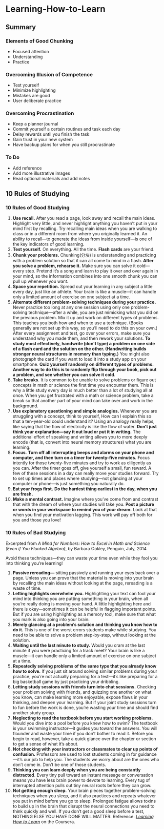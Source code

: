 # Learning-How-to-Learn

## Summary

### Elements of Good Chunking

* Focused attention
* Understanding
* Practice

### Overcoming Illusion of Competence

* Test yourself
* Minimize highlighting
* Mistakes are good
* User deliberate practice

### Overcoming Procrastination

* Keep a planner journal
* Commit yourself a certain routines and task each day
* Delay rewards until you finish the task
* Gain trust in your new system
* Have backup plans for when you still procrastinate

### To Do

* Add reference
* Add more illustrative images
* Read optional materials and add notes



## 10 Rules of Studying

### 10 Rules of Good Studying

1. **Use recall.** After you read a page, look away and recall the main ideas. Highlight very little, and never highlight anything you haven’t put in your mind first by recalling. Try recalling main ideas when you are walking to class or in a different room from where you originally learned it. An ability to recall—to generate the ideas from inside yourself—is one of the key indicators of good learning.
2. **Test yourself.** On everything. All the time. **Flash cards** are your friend.
3. **Chunk your problems.** Chunking(分块) is understanding and practicing with a problem solution so that it can all come to mind in a flash. **After you solve a problem, rehearse it.** Make sure you can solve it cold—every step. Pretend it’s a song and learn to play it over and over again in your mind, so the information combines into one smooth chunk you can pull up whenever you want.
4. **Space your repetition.** Spread out your learning in any subject a little every day, just like an athlete. Your brain is like a muscle—it can handle only a limited amount of exercise on one subject at a time.
5. **Alternate different problem-solving techniques during your practice.** Never practice too long at any one session using only one problem-solving technique—after a while, you are just mimicking what you did on the previous problem. Mix it up and work on different types of problems. This teaches you both how and when to use a technique. (Books generally are not set up this way, so you’ll need to do this on your own.) After every assignment and test, go over your errors, make sure you understand why you made them, and then rework your solutions. **To study most effectively, handwrite (don’t type) a problem on one side of a flash card and the solution on the other. (Handwriting builds stronger neural structures in memory than typing.)** You might also photograph the card if you want to load it into a study app on your smartphone. **Quiz yourself randomly on different types of problems. Another way to do this is to randomly flip through your book, pick out a problem, and see whether you can solve it cold.**
6. **Take breaks.** It is common to be unable to solve problems or figure out concepts in math or science the first time you encounter them. This is why a little study every day is much better than a lot of studying all at once. When you get frustrated with a math or science problem, take a break so that another part of your mind can take over and work in the background.
7. **Use explanatory questioning and simple analogies.** Whenever you are struggling with a concept, think to yourself, How can I explain this so that a ten-year-old could understand it? Using an analogy really helps, like saying that the flow of electricity is like the flow of water. **Don’t just think your explanation—say it out loud or put it in writing.** The additional effort of speaking and writing allows you to more deeply encode (that is, convert into neural memory structures) what you are learning.
8. **Focus.** **Turn off all interrupting beeps and alarms on your phone and computer, and then turn on a timer for twenty-five minutes.** Focus intently for those twenty-five minutes and try to work as diligently as you can. After the timer goes off, give yourself a small, fun reward. A few of these sessions in a day can really move your studies forward. Try to set up times and places where studying—not glancing at your computer or phone—is just something you naturally do.
9. **Eat your frogs first.** **Do the hardest thing earliest in the day, when you are fresh.**
10. **Make a mental contrast.** Imagine where you’ve come from and contrast that with the dream of where your studies will take you. **Post a picture or words in your workspace to remind you of your dream.** Look at that when you find your motivation lagging. This work will pay off both for you and those you love!

### 10 Rules of Bad Studying

Excerpted from *A Mind for Numbers: How to Excel in Math and Science (Even if You Flunked Algebra)*, by Barbara Oakley, Penguin, July, 2014

Avoid these techniques—they can waste your time even while they fool you into thinking you’re learning!

1. **Passive rereading—** sitting passively and running your eyes back over a page. Unless you can prove that the material is moving into your brain by recalling the main ideas without looking at the page, rereading is a waste of time.
2. **Letting highlights overwhelm you.** Highlighting your text can fool your mind into thinking you are putting something in your brain, when all you’re really doing is moving your hand. A little highlighting here and there is okay—sometimes it can be helpful in flagging important points. But if you are using highlighting as a memory tool, make sure that what you mark is also going into your brain.
3. **Merely glancing at a problem’s solution and thinking you know how to do it.** This is one of the worst errors students make while studying. You need to be able to solve a problem step-by-step, without looking at the solution.
4. **Waiting until the last minute to study.** Would you cram at the last minute if you were practicing for a track meet? Your brain is like a muscle—it can handle only a limited amount of exercise on one subject at a time.
5. **Repeatedly solving problems of the same type that you already know how to solve.** If you just sit around solving similar problems during your practice, you’re not actually preparing for a test—it’s like preparing for a big basketball game by just practicing your dribbling.
6. **Letting study sessions with friends turn into chat sessions.** Checking your problem solving with friends, and quizzing one another on what you know, can make learning more enjoyable, expose flaws in your thinking, and deepen your learning. But if your joint study sessions turn to fun before the work is done, you’re wasting your time and should find another study group.
7. **Neglecting to read the textbook before you start working problems.** Would you dive into a pool before you knew how to swim? The textbook is your swimming instructor—it guides you toward the answers. You will flounder and waste your time if you don’t bother to read it. Before you begin to read, however, take a quick glance over the chapter or section to get a sense of what it’s about.
8. **Not checking with your instructors or classmates to clear up points of confusion.** Professors are used to lost students coming in for guidance—it’s our job to help you. The students we worry about are the ones who don’t come in. Don’t be one of those students.
9. **Thinking you can learn deeply when you are being constantly distracted.** Every tiny pull toward an instant message or conversation means you have less brain power to devote to learning. Every tug of interrupted attention pulls out tiny neural roots before they can grow.
10. **Not getting enough sleep.** Your brain pieces together problem-solving techniques when you sleep, and it also practices and repeats whatever you put in mind before you go to sleep. Prolonged fatigue allows toxins to build up in the brain that disrupt the neural connections you need to think quickly and well. If you don’t get a good sleep before a test, NOTHING ELSE YOU HAVE DONE WILL MATTER.
Reference: [*Learning How to Learn*](https://www.coursera.org/learn/learning-how-to-learn) on the Coursera.

